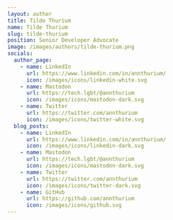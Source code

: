 ```yaml
---
layout: author
title: Tilde Thurium
name: Tilde Thurium
slug: tilde-thurium
position: Senior Developer Advocate
image: /images/authors/tilde-thurium.png
socials:
  author_page:
    - name: LinkedIn
      url: https://www.linkedin.com/in/annthurium/
      icon: /images/icons/linkedin-white.svg
    - name: Mastodon
      url: https://tech.lgbt/@annthurium
      icon: /images/icons/mastodon-dark.svg
    - name: Twitter
      url: https://twitter.com/annthurium
      icon: /images/icons/twitter-white.svg
  blog_posts:
    - name: LinkedIn
      url: https://www.linkedin.com/in/annthurium/
      icon: /images/icons/linkedin-dark.svg
    - name: Mastodon
      url: https://tech.lgbt/@annthurium
      icon: /images/icons/mastodon-dark.svg
    - name: Twitter
      url: https://twitter.com/annthurium
      icon: /images/icons/twitter-dark.svg
    - name: GitHub
      url: https://github.com/annthurium
      icon: /images/icons/github.svg
---
```

